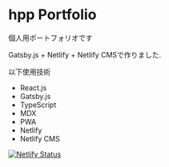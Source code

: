 # hpp Portfolio

個人用ポートフォリオです

Gatsby.js + Netlify + Netlify CMSで作りました.

以下使用技術
- React.js
- Gatsby.js
- TypeScript
- MDX
- PWA
- Netlify
- Netlify CMS

[![Netlify Status](https://api.netlify.com/api/v1/badges/f0c23915-d489-456c-af53-a865b98ac8ba/deploy-status)](https://app.netlify.com/sites/hpprc/deploys)